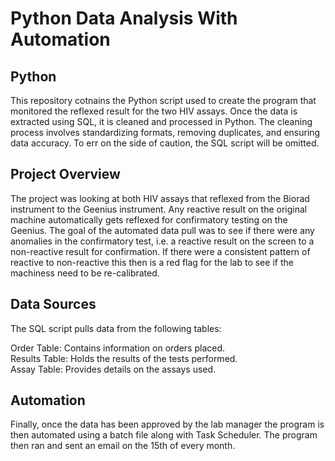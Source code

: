 # Python Data Analysis With Automation

## Python
This repository cotnains the Python script used to create the program that monitored the reflexed result for the two HIV assays. Once the data is extracted using SQL, it is cleaned and processed in Python. The cleaning process involves standardizing formats, removing duplicates, and ensuring data accuracy. To err on the side of caution, the SQL script will be omitted. 

## Project Overview
The project was looking at  both HIV assays that reflexed from the Biorad instrument to the Geenius instrument. Any reactive result on the original machine automatically gets reflexed for confirmatory testing on the Geenius. The goal of the automated data pull was to see if there were any anomalies in the confirmatory test, i.e. a reactive result on the screen to a non-reactive result for confirmation.  If there were a consistent pattern of reactive to non-reactive this then is a red flag for the lab to see if the machiness need to be re-calibrated. 

## Data Sources
The SQL script pulls data from the following tables:

Order Table: Contains information on orders placed. <br/>
Results Table: Holds the results of the tests performed.<br/>
Assay Table: Provides details on the assays used. <br/>

## Automation
Finally, once the data has been approved by the lab manager the program is then automated using a batch file along with Task Scheduler. The program then ran and sent an email on the 15th of every month.  


